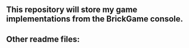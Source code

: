 ## This repository will store my game implementations from the BrickGame console.


## Other readme files:
